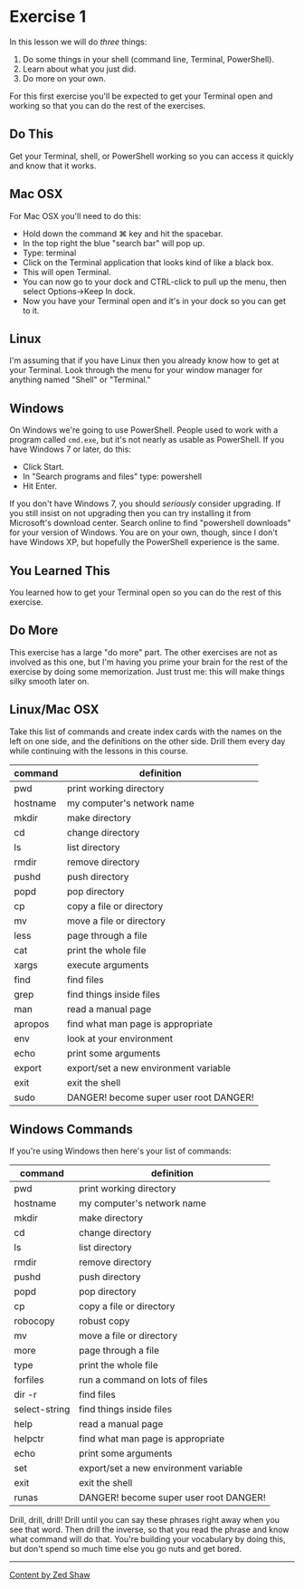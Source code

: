# Exercise 1

In this lesson we will do _three_ things:

1. Do some things in your shell (command line, Terminal, PowerShell).
2. Learn about what you just did.
3. Do more on your own.

For this first exercise you'll be expected to get your Terminal open and working so that you can do the rest of the exercises.

## Do This

Get your Terminal, shell, or PowerShell working so you can access it quickly and know that it works.

## Mac OSX

For Mac OSX you'll need to do this:

* Hold down the command ⌘ key and hit the spacebar.
* In the top right the blue "search bar" will pop up.
* Type: terminal
* Click on the Terminal application that looks kind of like a black box.
* This will open Terminal.
* You can now go to your dock and CTRL-click to pull up the menu, then select Options->Keep In dock.
* Now you have your Terminal open and it's in your dock so you can get to it.

## Linux

I'm assuming that if you have Linux then you already know how to get at your Terminal. Look through the menu for your window manager for anything named "Shell" or "Terminal."

## Windows

On Windows we're going to use PowerShell. People used to work with a program called `cmd.exe`, but it's not nearly as usable as PowerShell. If you have Windows 7 or later, do this:

* Click Start.
* In "Search programs and files" type: powershell
* Hit Enter.

If you don't have Windows 7, you should _seriously_ consider upgrading. If you still insist on not upgrading then you can try installing it from Microsoft's download center. Search online to find "powershell downloads" for your version of Windows. You are on your own, though, since I don't have Windows XP, but hopefully the PowerShell experience is the same.

## You Learned This

You learned how to get your Terminal open so you can do the rest of this exercise.

## Do More

This exercise has a large "do more" part. The other exercises are not as involved as this one, but I'm having you prime your brain for the rest of the exercise by doing some memorization. Just trust me: this will make things silky smooth later on.

## Linux/Mac OSX

Take this list of commands and create index cards with the names on the left on one side, and the definitions on the other side. Drill them every day while continuing with the lessons in this course.

command | definition
--------|-----------
pwd | print working directory
hostname | my computer's network name
mkdir | make directory
cd | change directory
ls | list directory
rmdir | remove directory
pushd | push directory
popd | pop directory
cp | copy a file or directory
mv | move a file or directory
less | page through a file
cat | print the whole file
xargs | execute arguments
find | find files
grep | find things inside files
man | read a manual page
apropos | find what man page is appropriate
env | look at your environment
echo | print some arguments
export | export/set a new environment variable
exit | exit the shell
sudo | DANGER! become super user root DANGER!

## Windows Commands

If you're using Windows then here's your list of commands:

command | definition
--------|-----------
pwd | print working directory
hostname | my computer's network name
mkdir | make directory
cd | change directory
ls | list directory
rmdir | remove directory
pushd | push directory
popd | pop directory
cp | copy a file or directory
robocopy | robust copy
mv | move a file or directory
more | page through a file
type | print the whole file
forfiles | run a command on lots of files
dir -r | find files
select-string | find things inside files
help | read a manual page
helpctr | find what man page is appropriate
echo | print some arguments
set | export/set a new environment variable
exit | exit the shell
runas | DANGER! become super user root DANGER!

Drill, drill, drill! Drill until you can say these phrases right away when you see that word. Then drill the inverse, so that you read the phrase and know what command will do that. You're building your vocabulary by doing this, but don't spend so much time else you go nuts and get bored.

-----
[Content by Zed Shaw](https://learncodethehardway.org/)